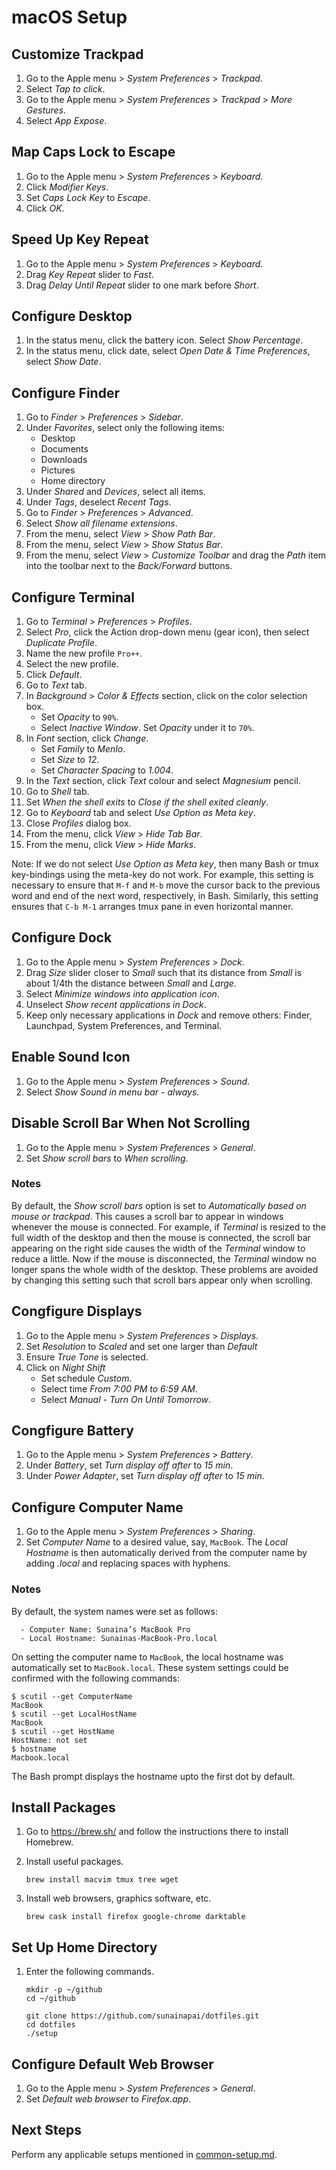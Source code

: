 macOS Setup
===========

Customize Trackpad
------------------

 1. Go to the Apple menu > *System Preferences* > *Trackpad*.
 2. Select *Tap to click*.
 3. Go to the Apple menu > *System Preferences* > *Trackpad* > *More
    Gestures*.
 4. Select *App Expose*.


Map Caps Lock to Escape
-----------------------

 1. Go to the Apple menu > *System Preferences* > *Keyboard*.
 2. Click *Modifier Keys*.
 3. Set *Caps Lock Key* to *Escape*.
 4. Click *OK*.


Speed Up Key Repeat
-------------------

 1. Go to the Apple menu > *System Preferences* > *Keyboard*.
 2. Drag *Key Repeat* slider to *Fast*.
 3. Drag *Delay Until Repeat* slider to one mark before *Short*.


Configure Desktop
-----------------

 1. In the status menu, click the battery icon. Select *Show
    Percentage*.
 2. In the status menu, click date, select *Open Date & Time
    Preferences*, select *Show Date*.


Configure Finder
----------------

 1. Go to *Finder* > *Preferences* > *Sidebar*.
 2. Under *Favorites*, select only the following items:
      - Desktop
      - Documents
      - Downloads
      - Pictures
      - Home directory
 3. Under *Shared* and *Devices*, select all items.
 4. Under *Tags*, deselect *Recent Tags*.
 5. Go to *Finder* > *Preferences* > *Advanced*.
 6. Select *Show all filename extensions*.
 7. From the menu, select *View* > *Show Path Bar*.
 8. From the menu, select *View* > *Show Status Bar*.
 9. From the menu, select *View* > *Customize Toolbar* and drag the
    *Path* item into the toolbar next to the *Back/Forward* buttons.


Configure Terminal
------------------

 1. Go to *Terminal* > *Preferences* > *Profiles*.
 2. Select *Pro*, click the Action drop-down menu (gear icon), then
    select *Duplicate Profile*.
 3. Name the new profile `Pro++`.
 4. Select the new profile.
 5. Click *Default*.
 6. Go to *Text* tab.
 7. In *Background* > *Color & Effects* section, click on the color
    selection box.
      - Set *Opacity* to `90%`.
      - Select *Inactive Window*. Set *Opacity* under it to `70%`.
 8. In *Font* section, click *Change*.
      - Set *Family* to *Menlo*.
      - Set *Size* to *12*.
      - Set *Character Spacing* to *1.004*.
 9. In the *Text* section, click *Text* colour and select *Magnesium* pencil.
10. Go to *Shell* tab.
11. Set *When the shell exits* to *Close if the shell exited cleanly*.
12. Go to *Keyboard* tab and select *Use Option as Meta key*.
13. Close *Profiles* dialog box.
14. From the menu, click *View* > *Hide Tab Bar*.
15. From the menu, click *View* > *Hide Marks*.

Note: If we do not select *Use Option as Meta key*, then many Bash or
tmux key-bindings using the meta-key do not work. For example, this
setting is necessary to ensure that `M-f` and `M-b` move the cursor back
to the previous word and end of the next word, respectively, in Bash.
Similarly, this setting ensures that `C-b M-1` arranges tmux pane in
even horizontal manner.


Configure Dock
--------------

 1. Go to the Apple menu > *System Preferences* > *Dock*.
 2. Drag *Size* slider closer to *Small* such that its distance from
    *Small* is about 1/4th the distance between *Small* and *Large*.
 3. Select *Minimize windows into application icon*.
 4. Unselect *Show recent applications in Dock*.
 5. Keep only necessary applications in *Dock* and remove others:
    Finder, Launchpad, System Preferences, and Terminal.


Enable Sound Icon
-----------------

 1. Go to the Apple menu > *System Preferences* > *Sound*.
 2. Select *Show Sound in menu bar - always*.


Disable Scroll Bar When Not Scrolling
-------------------------------------

 1. Go to the Apple menu > *System Preferences* > *General*.
 2. Set *Show scroll bars* to *When scrolling*.

### Notes

By default, the *Show scroll bars* option is set to *Automatically based
on mouse or trackpad*. This causes a scroll bar to appear in windows
whenever the mouse is connected. For example, if *Terminal* is resized
to the full width of the desktop and then the mouse is connected, the
scroll bar appearing on the right side causes the width of the
*Terminal* window to reduce a little. Now if the mouse is disconnected,
the *Terminal* window no longer spans the whole width of the desktop.
These problems are avoided by changing this setting such that scroll
bars appear only when scrolling.


Congfigure Displays
-------------------

 1. Go to the Apple menu > *System Preferences* > *Displays*.
 2. Set *Resolution* to *Scaled* and set one larger than *Default*
 3. Ensure *True Tone* is selected.
 4. Click on *Night Shift*
      - Set schedule *Custom*.
      - Select time *From 7:00 PM to 6:59 AM*.
      - Select *Manual - Turn On Until Tomorrow*.


Congfigure Battery 
------------------

 1. Go to the Apple menu > *System Preferences* > *Battery*.
 2. Under *Battery*, set *Turn display off after* to *15 min*.
 3. Under *Power Adapter*, set *Turn display off after* to *15 min*.


Configure Computer Name
-----------------------

 1. Go to the Apple menu > *System Preferences* > *Sharing*.
 2. Set *Computer Name* to a desired value, say, `MacBook`. The *Local
    Hostname* is then automatically derived from the computer name by
    adding *.local* and replacing spaces with hyphens.

### Notes
By default, the system names were set as follows:

      - Computer Name: Sunaina’s MacBook Pro
      - Local Hostname: Sunainas-MacBook-Pro.local

On setting the computer name to `MacBook`, the local hostname was
automatically set to `MacBook.local`. These system settings could be
confirmed with the following commands:

    $ scutil --get ComputerName
    MacBook 
    $ scutil --get LocalHostName
    MacBook 
    $ scutil --get HostName
    HostName: not set
    $ hostname
    Macbook.local

The Bash prompt displays the hostname upto the first dot by default.


Install Packages
----------------

 1. Go to https://brew.sh/ and follow the instructions there to install
    Homebrew.

 2. Install useful packages.

        brew install macvim tmux tree wget

 3. Install web browsers, graphics software, etc.

        brew cask install firefox google-chrome darktable


Set Up Home Directory
---------------------

 1. Enter the following commands.

        mkdir -p ~/github
        cd ~/github

        git clone https://github.com/sunainapai/dotfiles.git
        cd dotfiles
        ./setup


Configure Default Web Browser
-----------------------------

 1. Go to the Apple menu > *System Preferences* > *General*.
 2. Set *Default web browser* to *Firefox.app*.


Next Steps
----------

Perform any applicable setups mentioned in
[common-setup.md](common-setup.md).
